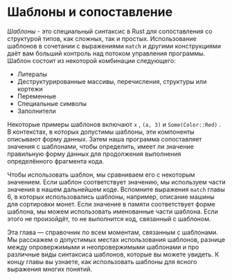# Шаблоны и сопоставление

*Шаблоны* - это специальный синтаксис в Rust для сопоставления со структурой типов, как сложных, так и простых. Использование шаблонов в сочетании с выражениями `match` и другими конструкциями даёт вам больший контроль над потоком управления программы. Шаблон состоит из некоторой комбинации следующего:

- Литералы
- Деструктурированные массивы, перечисления, структуры или кортежи
- Переменные
- Специальные символы
- Заполнители

Некоторые примеры шаблонов включают `x` , `(a, 3)` и `Some(Color::Red)` . В контекстах, в которых допустимы шаблоны, эти компоненты описывают форму данных. Затем наша программа сопоставляет значения с шаблонами, чтобы определить, имеет ли значение правильную форму данных для продолжения выполнения определённого фрагмента кода.

Чтобы использовать шаблон, мы сравниваем его с некоторым значением. Если шаблон соответствует значению, мы используем части значения в нашем дальнейшем коде. Вспомните выражения `match` главы 6, в которых использовались шаблоны, например, описание машины для сортировки монет. Если значение в памяти соответствует форме шаблона, мы можем использовать именованные части шаблона. Если этого не произойдёт, то не выполнится код, связанный с шаблоном.

Эта глава — справочник по всем моментам, связанным с шаблонами. Мы расскажем о допустимых местах использования шаблонов, разнице между опровержимыми и неопровержимыми шаблонами и про различные виды синтаксиса шаблонов, которые вы можете увидеть. К концу главы вы узнаете, как использовать шаблоны для ясного выражения многих понятий.
